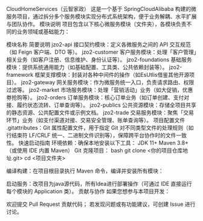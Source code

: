CloudHomeServices（云智家政）
这是一个基于 SpringCloudAlibaba 构建的微服务项目，通过拆分多个服务模块实现分布式系统架构，便于业务解耦、水平扩展与团队协作。
模块说明
项目包含以下核心微服务模块（文件夹），各模块负责不同的业务领域或基础能力：

模块名称	简要说明
jzo2-api	接口契约模块：定义各微服务之间的 API 交互规范（如 Feign 客户端、DTO 等）。
jzo2-customer	客户服务模块：处理「客户管理」相关业务（如客户注册、信息维护、身份认证等）。
jzo2-foundations	基础服务模块：提供系统通用能力（如基础配置、工具类、公共依赖封装等）。
jzo2-framework	框架支撑模块：封装对各种中间件的操作（如EsUtlis借鉴其他开源项目）。
jzo2-gateway	网关服务模块：作为微服务统一入口，负责请求路由、权限过滤等。
jzo2-market	市场服务模块：处理「营销活动」业务（如大促销，优惠劵抢购等）。
jzo2-orders	订单服务模块：核心订单业务（如订单创建、支付对接、履约状态流转、订单查询等）。
jzo2-publics	公共资源模块：存储全项目共享的静态资源、公共配置文件或示例文档。
jzo2-trade	交易服务模块：聚焦「交易环节」业务（如支付渠道对接、交易安全管理、账单查询等）。
项目配置文件
.gitattributes：Git 属性配置文件，用于指定 Git 对不同类型文件的处理规则（如行结束符 LF/CRLF 统一、二进制文件识别等），保障跨平台协作时的文件一致性。
快速启动指南
环境依赖：确保本地安装以下工具：
JDK 11+
Maven 3.8+（或使用 IDE 内置 Maven）
Git
克隆项目：
bash
git clone <你的项目仓库地址.git>
cd <项目文件夹>

编译构建：在项目根目录执行 Maven 命令，编译并安装所有模块：

启动服务：改项目为java源代码，所有Idea进行部署操作（可通过 IDE 直接运行每个模块的 Application 类）。
贡献与协作
如果您想参与本项目开发：

欢迎提交 Pull Request 贡献代码；
若发现问题或有功能建议，可创建 Issue 进行讨论。
